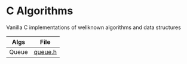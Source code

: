 # C Algorithms
Vanilla C implementations of wellknown algorithms and data structures

| Algs  | File |
| :---: | :----------------: |
| Queue | [queue.h](queue/queue.h) |